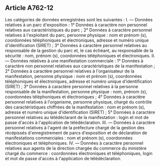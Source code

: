 Article A762-12
----
Les catégories de données enregistrées sont les suivantes : I. ― Données
relatives à un parc d'exposition : 1° Données à caractère non personnel
relatives aux caractéristiques du parc ; 2° Données à caractère personnel
relatives à l'exploitant du parc, personne physique : nom et prénom (s),
coordonnées téléphoniques et électroniques, adresse et numéro unique
d'identification (SIRET) ; 3° Données à caractère personnel relatives au
responsable de la gestion du parc et, le cas échéant, au responsable de la
sécurité : nom, prénom (s), coordonnées téléphoniques et électroniques. II. ―
Données relatives à une manifestation commerciale : 1° Données à caractère non
personnel relatives aux caractéristiques de la manifestation ; 2° Données à
caractère personnel relatives à l'organisateur de la manifestation, personne
physique : nom et prénom (s), coordonnées téléphoniques et électroniques,
adresse et numéro unique d'identification (SIRET) ; 3° Données à caractère
personnel relatives à la personne responsable de la manifestation, personne
physique : nom, prénom (s), coordonnées téléphoniques et électroniques ; 4°
Données à caractère personnel relatives à l'organisme, personne physique, chargé
du contrôle des caractéristiques chiffrées de la manifestation : nom et prénom
(s), adresse et numéro unique d'identification (SIRET) ; 5° Données à caractère
personnel relatives au télédéclarant de la manifestation : login et mot de passe
d'accès à l'application de télédéclaration. III. ― Données à caractère personnel
relatives à l'agent de la préfecture chargé de la gestion des récépissés
d'enregistrement de parcs d'exposition et de déclaration de manifestations
commerciales : nom et prénom (s), coordonnées électroniques et téléphoniques.
IV. ― Données à caractère personnel relatives aux agents de la direction chargée
du commerce du ministère chargé du commerce : coordonnées électroniques et
téléphoniques, login et mot de passe d'accès à l'application de télédéclaration.
